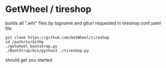 GetWheel / tireshop
===================
builds all ".whl" files by tagname and giturl requested in tireshop.conf.yaml file

```
git clone https://github.com/GetWheel/tireshop
cd /path/to/GitHy
./getwheel_bootstrap.py
./BootStrap/bin/python3 ./tireshop.py
```

should get you started
